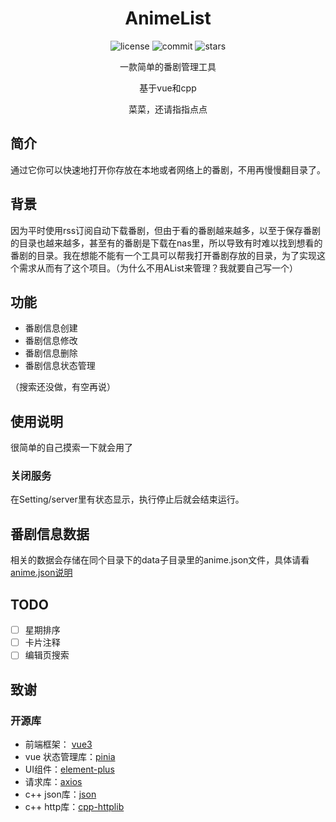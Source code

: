 <div align="center">

# AnimeList

<div>
    <img alt="license" src="https://img.shields.io/github/license/lin-Dongw/AnimeList">
    <img alt="commit" src="https://img.shields.io/github/commit-activity/m/lin-Dongw/AnimeList?color=%23ff69b4">
    <img alt="stars" src="https://img.shields.io/github/stars/lin-Dongw/AnimeList?style=social">
</div>

一款简单的番剧管理工具

基于vue和cpp

菜菜，还请指指点点

</div>

## 简介

通过它你可以快速地打开你存放在本地或者网络上的番剧，不用再慢慢翻目录了。

## 背景

因为平时使用rss订阅自动下载番剧，但由于看的番剧越来越多，以至于保存番剧的目录也越来越多，甚至有的番剧是下载在nas里，所以导致有时难以找到想看的番剧的目录。我在想能不能有一个工具可以帮我打开番剧存放的目录，为了实现这个需求从而有了这个项目。（为什么不用AList来管理？我就要自己写一个）

## 功能

- 番剧信息创建
- 番剧信息修改
- 番剧信息删除
- 番剧信息状态管理

（搜索还没做，有空再说）

## 使用说明

很简单的自己摸索一下就会用了

### 关闭服务

在Setting/server里有状态显示，执行停止后就会结束运行。

## 番剧信息数据

相关的数据会存储在同个目录下的data子目录里的anime.json文件，具体请看 [anime.json说明](./docs/AnimeData.md)

## TODO

* [ ] 星期排序
* [ ] 卡片注释
* [ ] 编辑页搜索

## 致谢

### 开源库

- 前端框架： [vue3](https://github.com/vuejs/core)
- vue 状态管理库：[pinia](https://github.com/vuejs/pinia)
- UI组件：[element-plus](https://github.com/element-plus/element-plus)
- 请求库：[axios](https://github.com/axios/axios)
- c++ json库：[json](https://github.com/nlohmann/json)
- c++ http库：[cpp-httplib](https://github.com/yhirose/cpp-httplib)



